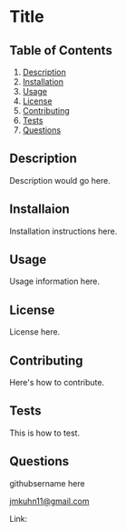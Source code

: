 # Title

## Table of Contents

1. [Description](#desciption)
2. [Installation](#installation)
3. [Usage](#usage)
4. [License](#license)
5. [Contributing](#contributing)
6. [Tests](#tests)
7. [Questions](#questions)


<a id="desc"></a>
## Description

Description would go here.

<a id="inst"></a>
## Installaion

Installation instructions here.

<a id="usage"></a>
## Usage

Usage information here.

<a id="lic"></a>
## License

License here.

<a id="cont"></a>
## Contributing

Here's how to contribute.

<a id="test"></a>
## Tests

This is how to test.

<a id="ques"></a>
## Questions

githubsername here

jmkuhn11@gmail.com

Link:  
